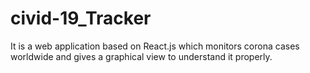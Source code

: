 # civid-19_Tracker
 It is a web application based on React.js which monitors corona cases worldwide and gives a graphical view to understand it properly.
